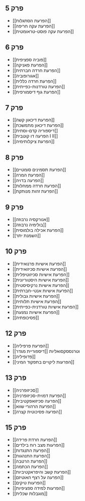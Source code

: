 ## פרק 5
- [[הפרעת הסתגלות]]
- [[הפרעת עקה חריפה]]
- [[הפרעת עקה פוסט-טראומטית]]
## פרק 6
- [[פוביה ספציפית]]
- [[הפרעת פאניקה]]
- [[הפרעת חרדה חברתית]]
- [[אגורופוביה]]
- [[הפרעת חרדה כללית]]
- [[הפרעת טורדנות-כפייתית]]
- [[הפרעת גוף דיסמורפית]]
## פרק 7
- [[הפרעת דיכאון קשה]]
- [[הפרעת דיכאון מתמשכת]]
- [[דיספוריה קדם-וסתית]]
- [[הפרעה דו קוטבית I II]]
- [[הפרעת ציקלותימיה]]
## פרק 8
- [[הפרעת תסמינים סומטיים]]
- [[הפרעת המרה]]
- [[הפרעה בדויה]]
- [[הפרעת חרדה ממחלות]]
- [[הפרעת זהות מנותקת]]
## פרק 9
- [[אנורקסיה נרבוזה]]
- [[בולימיה נרבוזה]]
- [[הפרעת אכילה בולמוסית]]
- [[השמנת יתר]]
## פרק 10
- [[הפרעת אישיות פרנואידית]]
- [[הפרעת אישיות סכיזואידית]]
- [[הפרעת אישיות סכיזוטיפלית]]
- [[הפרעת אישיות היסטוריונית]]
- [[הפרעת אישיות נרקיסיסטית]]
- [[הפרעת אישיות אנטי-חברתית]]
- [[הפרעת אישיות גבולית]]
- [[הפרעת אישיות תלותית]]
- [[הפרעת אישיות טורדנית-כפייתית]]
- [[הפרעת אישיות נמנעת]]
- [[פסיכופתיה]]
## פרק 12
- [[הפרעת פרפיליה]]
- [[דיספוריית מגדר]] וטרנססקסואליות
- [[פדופיליה]]
- [[הפרעות ליקויים בתפקוד המיני]]
## פרק 13
- [[סכיזופרניה]]
- [[הפרעת דמוית-סכיזופרניה]]
- [[הפרעה סכיזואפקטיבית]]
- [[הפרעת הרהורי שווא]]
- [[הפרעה פסיכוטית קצרה]]
## פרק 15
- [[הפרעת חרדת פרידה]]
- [[הפרעות מצב רוח בילדים]]
- [[הפרעת התנגדות]]
- [[הפרעת התנהגות]]
- [[הפרעת הרטבה]]
- [[הפרעת הכתמה]]
- [[הפרעת קשב והיפראקטיביות]]
- [[הפרעה על רצף האוטיזם]]
- [[הפרעות טיקים]]
- [[הפרעות למידה ספציפיות]]
- [[מוגבלות שכלית]]